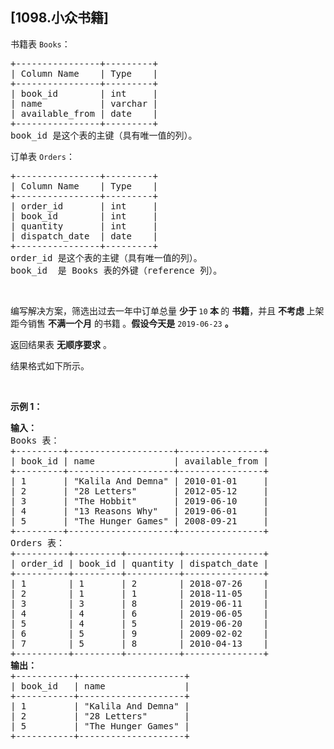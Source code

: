 ## [1098.小众书籍]
<p>书籍表&nbsp;<code>Books</code>：</p>

<pre>
+----------------+---------+
| Column Name    | Type    |
+----------------+---------+
| book_id        | int     |
| name           | varchar |
| available_from | date    |
+----------------+---------+
book_id 是这个表的主键（具有唯一值的列）。
</pre>

<p>订单表&nbsp;<code>Orders</code>：</p>

<pre>
+----------------+---------+
| Column Name    | Type    |
+----------------+---------+
| order_id       | int     |
| book_id        | int     |
| quantity       | int     |
| dispatch_date  | date    |
+----------------+---------+
order_id 是这个表的主键（具有唯一值的列）。
book_id  是 Books 表的外键（reference 列）。
</pre>

<p>&nbsp;</p>

<p>编写解决方案，筛选出过去一年中订单总量&nbsp;<strong>少于 </strong><code>10</code><strong> 本&nbsp;</strong>的&nbsp;<strong>书籍</strong>，并且&nbsp;<strong>不考虑&nbsp;</strong>上架距今销售&nbsp;<strong>不满一个月</strong> 的书籍<strong>&nbsp;</strong>。<strong>假设今天是</strong>&nbsp;<code>2019-06-23</code>&nbsp;<strong>。</strong></p>

<p>返回结果表 <strong>无顺序要求</strong> 。</p>

<p>结果格式如下所示。</p>

<p>&nbsp;</p>

<p><strong>示例 1：</strong></p>

<pre>
<strong>输入：</strong>
Books 表：
+---------+--------------------+----------------+
| book_id | name               | available_from |
+---------+--------------------+----------------+
| 1       | "Kalila And Demna" | 2010-01-01     |
| 2       | "28 Letters"       | 2012-05-12     |
| 3       | "The Hobbit"       | 2019-06-10     |
| 4       | "13 Reasons Why"   | 2019-06-01     |
| 5       | "The Hunger Games" | 2008-09-21     |
+---------+--------------------+----------------+
Orders 表：
+----------+---------+----------+---------------+
| order_id | book_id | quantity | dispatch_date |
+----------+---------+----------+---------------+
| 1        | 1       | 2        | 2018-07-26    |
| 2        | 1       | 1        | 2018-11-05    |
| 3        | 3       | 8        | 2019-06-11    |
| 4        | 4       | 6        | 2019-06-05    |
| 5        | 4       | 5        | 2019-06-20    |
| 6        | 5       | 9        | 2009-02-02    |
| 7        | 5       | 8        | 2010-04-13    |
+----------+---------+----------+---------------+
<strong>输出：</strong>
+-----------+--------------------+
| book_id   | name               |
+-----------+--------------------+
| 1         | "Kalila And Demna" |
| 2         | "28 Letters"       |
| 5         | "The Hunger Games" |
+-----------+--------------------+
</pre>
